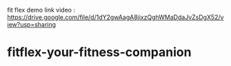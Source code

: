fit flex demo link video : https://drive.google.com/file/d/1dY2gwAagA8jixzQghWMaDdaJvZsDgX52/view?usp=sharing
# fitflex-your-fitness-companion
